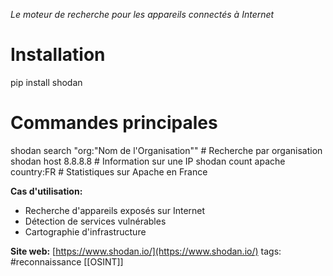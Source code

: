 

_Le moteur de recherche pour les appareils connectés à Internet_

# Installation
pip install shodan

# Commandes principales
shodan search "org:\"Nom de l'Organisation\""  # Recherche par organisation
shodan host 8.8.8.8                           # Information sur une IP
shodan count apache country:FR                # Statistiques sur Apache en France

**Cas d'utilisation:**

- Recherche d'appareils exposés sur Internet
- Détection de services vulnérables
- Cartographie d'infrastructure

**Site web:** [https://www.shodan.io/](https://www.shodan.io/)
tags: #reconnaissance
[[OSINT]]